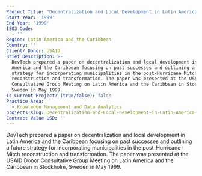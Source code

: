 ```yaml
---
Project Title: "Decentralization and Local Development in Latin America and the Caribbean"
Start Year: '1999'
End Year: '1999'
ISO3 Code:
  - ''
Region: Latin America and the Caribbean
Country: ''
Client/ Donor: USAID
Brief Description: >-
  DevTech prepared a paper on decentralization and local development in Latin
  America and the Caribbean focusing on past successes and outlining a future
  strategy for incorporating municipalities in the post-Hurricane Mitch
  reconstruction and transformation. The paper was presented at the USAID Donor
  Consultative Group Meeting on Latin America and the Caribbean in Stockholm,
  Sweden in May 1999.
Is Current Project? (true/false): false
Practice Area:
  - Knowledge Management and Data Analytics
projects_slug: Decentralization-and-Local-Development-in-Latin-America-and-the-Caribbean
Contract Value USD: ''
---
```

DevTech prepared a paper on decentralization and local development in Latin America and the Caribbean focusing on past successes and outlining a future strategy for incorporating municipalities in the post-Hurricane Mitch reconstruction and transformation. The paper was presented at the USAID Donor Consultative Group Meeting on Latin America and the Caribbean in Stockholm, Sweden in May 1999.
